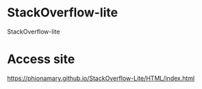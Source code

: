 # StackOverflow-lite
StackOverflow-lite 

# Access site
https://phionamary.github.io/StackOverflow-Lite/HTML/index.html
